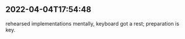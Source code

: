 ## 2022-04-04T17:54:48
rehearsed implementations mentally, keyboard got a rest; preparation is key.

